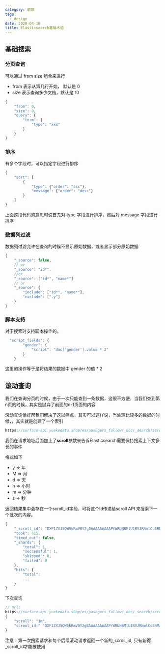 ```yaml
---
category: 前端
tags:
  - design
date: 2020-04-10
title: Elasticsearch基础术语
---
```


## 基础搜索

### 分页查询

可以通过 from size 组合来进行

- from 表示从第几行开始， 默认是 0
- size 表示查询多少文档，默认是 10

```js
{
    "from": 0,
    "size": 0,
    "query": {
        "term": {
            "type": "xxx"
        }
    }
}
```

### 排序

有多个字段时，可以指定字段进行排序

```js
{
    "sort": [
        {
            "type": {"order": "asc"},
            "message": {"order": "desc"}
        }
    ]
}
```

上面这段代码的意思时说首先对 type 字段进行排序，然后对 message 字段进行排序

### 数据列过滤

数据列过滤允许在查询的时候不显示原始数据，或者显示部分原始数据

```js
{
    "_source": false,
    // or
    "_source": "id*",
    //or
    "_source": ["id*", "name*"]
    // or
    "_source": {
        "include": ["id*", "name*"],
        "exclude": [".y"]
    }
}
```

### 脚本支持

对于搜索时支持脚本操作的。
```js
  "script_fields": {
    	"gender": {
    		"script": "doc['gender'].value * 2"
    	}
    }
```

这里的操作等于是将结果的数据中 gender 的值 * 2



## 滚动查询

我们在查询分页的时候，由于一次只能查到一条数据，这很不方便，当我们查到第n页的时候，其实是抛弃了前面的n-1页面的内容

滚动查询恰好帮我们解决了这以痛点，其实可以这样说，当处理比较多的数据的时候，，其实就是创建了一个索引

```js
https://surface-api.yuekedata.shop/es/pasngers_fallow/_doc/_search?scroll=1m
```

我们在请求地址后面加上了**scroll**参数来告诉Elasticsearch需要保持搜索上下文多长的事件

格式如下
* y => 年
* M => 月
* d => 天
* h => 小时
* m => 分钟
* s => 秒

返回结果集中会存在一个scroll_id字段，可将这个Id传递给scroll API 来搜索下一个批次的内容。
```js
{
    "_scroll_id": "DXF1ZXJ5QW5kRmV0Y2gBAAAAAAAAAPYWRUNBMlU1RVJRNmlCc3RManQ0bHhydw==",
    "took": 615,
    "timed_out": false,
    "_shards": {
        "total": 1,
        "successful": 1,
        "skipped": 0,
        "failed": 0
    },
    "hits": {
        "total":
        ...
    }
}
```

下次查询
```js
// url:
https://surface-api.yuekedata.shop/es/pasngers_fallow/_doc/_search/scroll
{
    "scroll": "1m",
    "scrool_id:" "DXF1ZXJ5QW5kRmV0Y2gBAAAAAAAAAPYWRUNBMlU1RVJRNmlCc3RManQ0bHhydw=="
}
```

注意：第一次搜索请求和每个后续滚动请求返回一个新的_scroll_id, 只有新得_scroll_id才能被使用